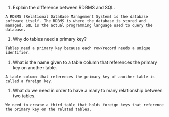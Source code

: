 1. Explain the difference between RDBMS and SQL.

`A RDBMS (Relational DataBase Management System) is the database software itself. The RDBMS is where the database is stored and managed. SQL is the actual programming language used to query the database.`

1. Why do tables need a primary key?

`Tables need a primary key because each row/record needs a unique identifier.`

1. What is the name given to a table column that references the primary key on another table.

`A table column that references the primary key of another table is called a foreign key.`

1. What do we need in order to have a many to many relationship between two tables.

`We need to create a third table that holds foreign keys that reference the primary key on the related tables.`
